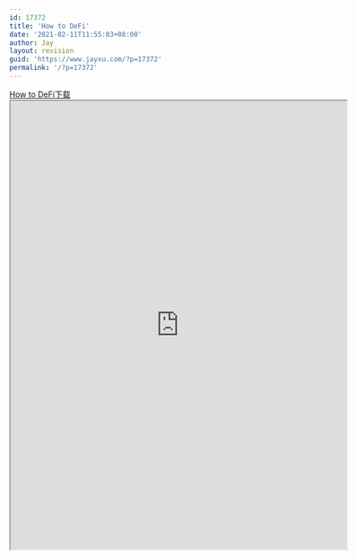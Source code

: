 ```yaml
---
id: 17372
title: 'How to DeFi'
date: '2021-02-11T11:55:03+08:00'
author: Jay
layout: revision
guid: 'https://www.jayxu.com/?p=17372'
permalink: '/?p=17372'
---
```


<!-- wp:file {"id":17356,"href":"https://www.jayxu.com/log/wp-content/uploads/2021/02/How-to-DeFi.pdf"} -->
<div class="wp-block-file"><a href="https://www.jayxu.com/log/wp-content/uploads/2021/02/How-to-DeFi.pdf" target="_blank" rel="noreferrer noopener">How to DeFi</a><a href="https://www.jayxu.com/log/wp-content/uploads/2021/02/How-to-DeFi.pdf" class="wp-block-file__button" download>下载</a></div>
<!-- /wp:file -->

<!-- wp:algori-pdf-viewer/block-algori-pdf-viewer {"url":"https://www.jayxu.com/log/wp-content/uploads/2021/02/How-to-DeFi.pdf","height":800,"id":17356} -->
<div class="wp-block-algori-pdf-viewer-block-algori-pdf-viewer"><iframe class="wp-block-algori-pdf-viewer-block-algori-pdf-viewer-iframe" src="https://www.jayxu.com/wp-content/plugins/algori-pdf-viewer/dist/web/viewer.html?file=%2Flog%2Fwp-content%2Fuploads%2F2021%2F02%2FHow-to-DeFi.pdf" style="width:600px;height:800px"></iframe></div>
<!-- /wp:algori-pdf-viewer/block-algori-pdf-viewer -->